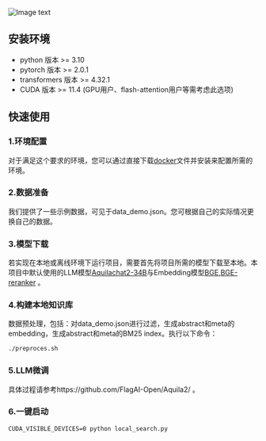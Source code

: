 ![Image text](https://github.com/zll1995-nlp/Aquila2/blob/main/examples/Aquila_BGE_langchain/images/pic_1.png)



## 安装环境
* python 版本 >= 3.10
* pytorch 版本 >= 2.0.1
* transformers 版本 >= 4.32.1
* CUDA 版本 >= 11.4 (GPU用户、flash-attention用户等需考虑此选项)

## 快速使用

### 1.环境配置

对于满足这个要求的环境，您可以通过直接下载[docker](https://model.baai.ac.cn/model-detail/220119)文件并安装来配置所需的环境。

### 2.数据准备

我们提供了一些示例数据，可见于data_demo.json。您可根据自己的实际情况更换自己的数据。

### 3.模型下载

若实现在本地或离线环境下运行项目，需要首先将项目所需的模型下载至本地。本项目中默认使用的LLM模型[Aquilachat2-34B](https://model.baai.ac.cn/models)与Embedding模型[BGE](https://huggingface.co/BAAI/bge-large-en-v1.5),[BGE-reranker](https://huggingface.co/BAAI/bge-reranker-large) 。

### 4.构建本地知识库

数据预处理，包括：对data_demo.json进行过滤，生成abstract和meta的embedding，生成abstract和meta的BM25 index。执行以下命令：

```bash
./preproces.sh
```

### 5.LLM微调

具体过程请参考https://github.com/FlagAI-Open/Aquila2/ 。

### 6.一键启动

```
CUDA_VISIBLE_DEVICES=0 python local_search.py
```


